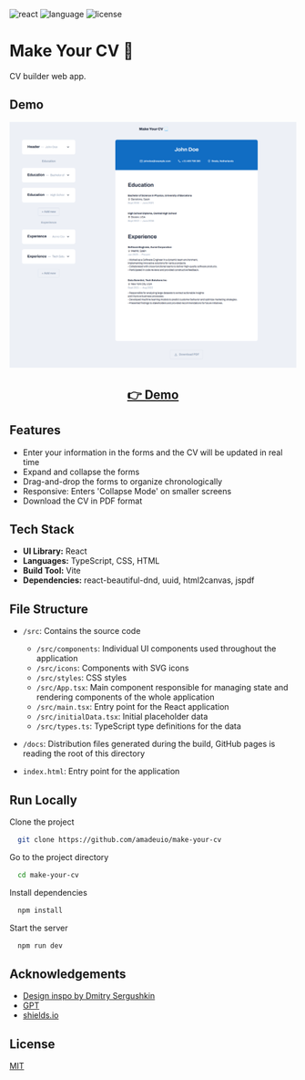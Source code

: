 ![react](https://img.shields.io/badge/UI-React-149eca)
![language](https://img.shields.io/badge/Language-TypeScript-blue)
![license](https://img.shields.io/badge/license-MIT-green)

# Make Your CV 📃

CV builder web app.

## Demo

<p align="center">
  <img src="public/screenshots/screenshot.png" width="650px" alt="screenshot">
</p>
<h2 align="center">
  <a href="https://amadeuio.github.io/make-your-cv">👉 Demo</a>
</h2>

## Features

- Enter your information in the forms and the CV will be updated in real time
- Expand and collapse the forms
- Drag-and-drop the forms to organize chronologically
- Responsive: Enters 'Collapse Mode' on smaller screens
- Download the CV in PDF format

## Tech Stack

- **UI Library:** React
- **Languages:** TypeScript, CSS, HTML
- **Build Tool:** Vite
- **Dependencies:** react-beautiful-dnd, uuid, html2canvas, jspdf

## File Structure

- `/src`: Contains the source code

  - `/src/components`: Individual UI components used throughout the application
  - `/src/icons`: Components with SVG icons
  - `/src/styles`: CSS styles
  - `/src/App.tsx`: Main component responsible for managing state and rendering components of the whole application
  - `/src/main.tsx`: Entry point for the React application
  - `/src/initialData.tsx`: Initial placeholder data
  - `/src/types.ts`: TypeScript type definitions for the data

- `/docs`: Distribution files generated during the build, GitHub pages is reading the root of this directory

- `index.html`: Entry point for the application

## Run Locally

Clone the project

```bash
  git clone https://github.com/amadeuio/make-your-cv
```

Go to the project directory

```bash
  cd make-your-cv
```

Install dependencies

```bash
  npm install
```

Start the server

```bash
  npm run dev
```

## Acknowledgements

- [Design inspo by Dmitry Sergushkin](https://dribbble.com/shots/20685447-Create-Event-Form)
- [GPT](https://chat.openai.com/)
- [shields.io](https://shields.io/)

## License

[MIT](https://choosealicense.com/licenses/mit/)

